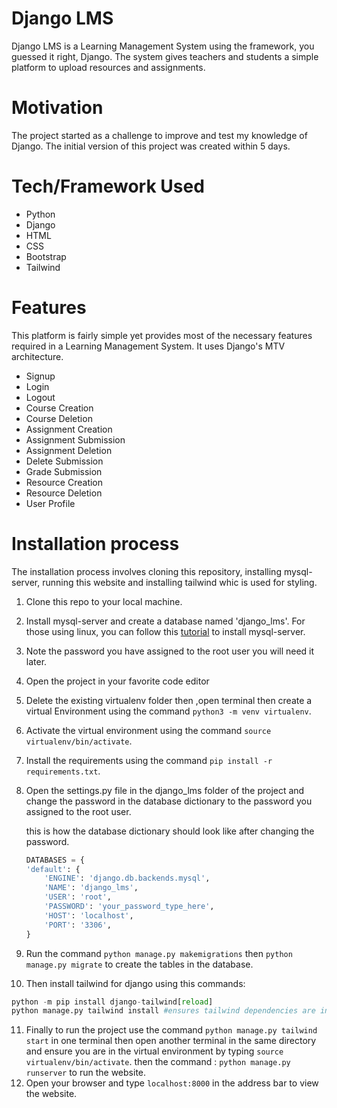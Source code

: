# Django LMS

Django LMS is a Learning Management System using the framework, you guessed it right, Django. The system gives teachers and students a simple platform to upload resources and assignments.

# Motivation
The project started as a challenge to improve and test my knowledge of Django. The initial version of this project was created within 5 days.

# Tech/Framework Used
* Python
* Django
* HTML
* CSS
* Bootstrap
* Tailwind

# Features
This platform is fairly simple yet provides most of the necessary features required in a Learning Management System. It uses Django's MTV architecture.
* Signup
* Login
* Logout
* Course Creation
* Course Deletion
* Assignment Creation
* Assignment Submission
* Assignment Deletion
* Delete Submission
* Grade Submission
* Resource Creation
* Resource Deletion
* User Profile

# Installation process
The installation process involves cloning this repository, installing mysql-server, running this website and installing tailwind whic is used for styling.
1. Clone this repo to your local machine.
2. Install mysql-server and create a database named 'django_lms'. For those using linux, you can follow this [tutorial](https://www.digitalocean.com/community/tutorials/how-to-install-mysql-on-ubuntu-20-04) to install mysql-server.
3. Note the password you have assigned to the root user you will need it later.
4. Open the project in your favorite code editor 
5. Delete the existing virtualenv folder then ,open terminal then create a virtual Environment using the command `python3 -m venv virtualenv`.
6. Activate the virtual environment using the command `source virtualenv/bin/activate`.
7. Install the requirements using the command `pip install -r requirements.txt`.
8. Open the settings.py file in the django_lms folder of  the project and change the password in the database dictionary to the password you assigned to the root user. 

    this is how the database dictionary should look like after changing the password.
    ```python
    DATABASES = {
    'default': {
        'ENGINE': 'django.db.backends.mysql',
        'NAME': 'django_lms',
        'USER': 'root',
        'PASSWORD': 'your_password_type_here',
        'HOST': 'localhost',
        'PORT': '3306',
    }

9. Run the command `python manage.py makemigrations` then `python manage.py migrate` to create the tables in the database.
10. Then install tailwind for django using this commands: 
```python
python -m pip install django-tailwind[reload]
python manage.py tailwind install #ensures tailwind dependencies are installed

```

11. Finally to run the project use the command `python manage.py tailwind start` in one terminal then open another terminal in the same directory and ensure you are in the virtual environment by typing `source virtualenv/bin/activate`. then the command : `python manage.py runserver` to run the website.
12. Open your browser and type `localhost:8000` in the address bar to view the website.
